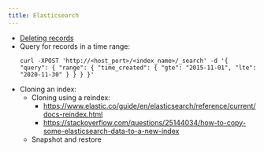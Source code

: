 ```yaml
---
title: Elasticsearch
---
```


- [Deleting records](https://www.elastic.co/guide/en/elasticsearch/reference/5.1/docs-delete-by-query.html)
- Query for records in a time range:
    ```
    curl -XPOST 'http://<host_port>/<index_name>/_search' -d '{ "query": { "range": { "time_created": { "gte": "2015-11-01", "lte": "2020-11-30" } } } }'
    ```
- Cloning an index:
    - Cloning using a reindex:
        - https://www.elastic.co/guide/en/elasticsearch/reference/current/docs-reindex.html
        - https://stackoverflow.com/questions/25144034/how-to-copy-some-elasticsearch-data-to-a-new-index
    - Snapshot and restore
